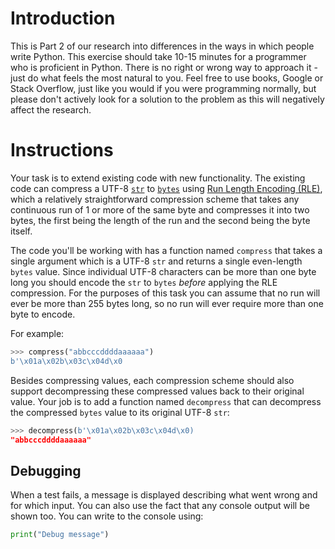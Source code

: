 # Introduction

This is Part 2 of our research into differences in the ways in which people write Python. This exercise should take 10-15 minutes for a programmer who is proficient in Python. There is no right or wrong way to approach it - just do what feels the most natural to you. Feel free to use books, Google or Stack Overflow, just like you would if you were programming normally, but please don't actively look for a solution to the problem as this will negatively affect the research.

# Instructions

Your task is to extend existing code with new functionality. The existing code can compress a UTF-8 [`str`][str] to [`bytes`][bytes] using [Run Length Encoding (RLE)][rle], which a relatively straightforward compression scheme that takes any continuous run of 1 or more of the same byte and compresses it into two bytes, the first being the length of the run and the second being the byte itself.

The code you'll be working with has a function named `compress` that takes a single argument which is a UTF-8 `str` and returns a single even-length `bytes` value. Since individual UTF-8 characters can be more than one byte long you should encode the `str` to `bytes` _before_ applying the RLE compression. For the purposes of this task you can assume that no run will ever be more than 255 bytes long, so no run will ever require more than one byte to encode.

For example:

```python
>>> compress("abbcccddddaaaaaa")
b'\x01a\x02b\x03c\x04d\x0
```

Besides compressing values, each compression scheme should also support decompressing these compressed values back to their original value. Your job is to add a function named `decompress` that can decompress the compressed `bytes` value to its original UTF-8 `str`:

```python
>>> decompress(b'\x01a\x02b\x03c\x04d\x0)
"abbcccddddaaaaaa"
```

## Debugging

When a test fails, a message is displayed describing what went wrong and for which input. You can also use the fact that any console output will be shown too. You can write to the console using:

```python
print("Debug message")
```

[str]: https://docs.python.org/3/library/stdtypes.html#text-sequence-type-str
[bytes]: https://docs.python.org/3/library/stdtypes.html#binary-sequence-types-bytes-bytearray-memoryview
[rle]: https://en.wikipedia.org/wiki/Run-length_encoding
